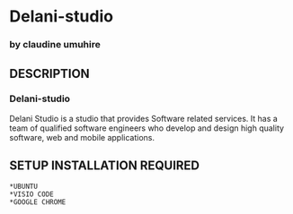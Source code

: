 # Delani-studio
### by **claudine umuhire**
## DESCRIPTION
### Delani-studio
Delani Studio is a studio that provides Software related services. It has a team of qualified software engineers who develop and design high quality software, web and mobile applications.
## SETUP INSTALLATION REQUIRED
    *UBUNTU
    *VISIO CODE
    *GOOGLE CHROME


 